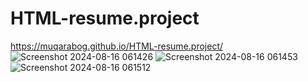 # HTML-resume.project
https://muqarabog.github.io/HTML-resume.project/
![Screenshot 2024-08-16 061426](https://github.com/user-attachments/assets/72c2526e-3bca-4ea7-9747-7529cb898433)
![Screenshot 2024-08-16 061453](https://github.com/user-attachments/assets/aa2b7473-310b-4d9d-bdf9-0a2c94e2b18a)
![Screenshot 2024-08-16 061512](https://github.com/user-attachments/assets/6109f86d-b7e2-4490-a67a-4206f6733520)
